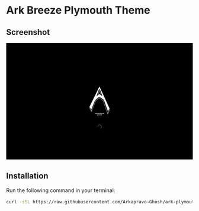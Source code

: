# Ark Breeze Plymouth Theme

## Screenshot

<div align=center>
    <img width=600 src="docs/images/screenshot.png" />
</div>

## Installation

Run the following command in your terminal:
```bash
curl -sSL https://raw.githubusercontent.com/Arkapravo-Ghosh/ark-plymouth-theme/main/install.sh | sudo bash
```
